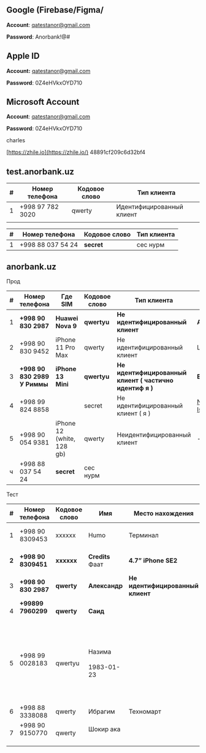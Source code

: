## **Google (Firebase/Figma/**

**Account**: [qatestanor@gmail.com](mailto:qatestanor@gmail.com)

**Password**: Anorbank!@#

## **Apple ID**

**Account:** [qatestanor@gmail.com](mailto:qatestanor@gmail.com)

**Password**: 0Z4eHVkxOYD710

## **Microsoft Account**

**Account**: [qatestanor@gmail.com](mailto:qatestanor@gmail.com)

**Password**: 0Z4eHVkxOYD710

charles

 [https://zhile.io](https://zhile.io/) 48891cf209c6d32bf4
## test.anorbank.uz

| #   | Номер телефона   | Кодовое слово | Тип клиента               |
| --- | ---------------- | ------------- | ------------------------- |
| 1   | +998 97 782 3020 | qwerty        | Идентифицированный клиент |
|     |                  |               |                           |

| #   | Номер телефона    | Кодовое слово | Тип клиента |
| --- | ----------------- | ------------- | ----------- |
| 1   | +998 88 037 54 24 | **secret**    | сес нурм    |

  

## anorbank.uz

Прод 

| #   | Номер телефона                  | Где SIM                   | Кодовое слово | Тип клиента                                             | Имя                                                                                        |
| --- | ------------------------------- | ------------------------- | ------------- | ------------------------------------------------------- | ------------------------------------------------------------------------------------------ |
| 1   | **+998 90  830 2987**           | **Huawei Nova 9**         | **qwertyu**   | **Не идентифицированный клиент**                        | **Александр**                                                                              |
| 2   | +998 90 830 9452                | iPhone 11 Pro Max         | qwerty        | Не идентифицированный клиент                            | Шерзод                                                                                     |
| 3   | **+998 90 830 2989<br>У Риммы** | **iPhone 13 Mini<br>**    | **qwertyu**   | **Не идентифицированный клиент ( частично идентиф я )** | **Ecosystem**                                                                              |
| 4   | +998 99 824 8858                |                           | secret        | Не идентифицированный клиент ( я )                      | [Nurmuhammad Isayev](https://confluence.anorbank.uz/confluence/display/~n.isayev@hlsys.uz) |
| 5   | +998 90 054 9381                | iPhone 12 (white, 128 gb) | qwerty        | Неидентифицированный клиент                             | -                                                                                          |
| ч   | +998 88 037 54 24               | **secret**                | сес нурм      |                                                         |                                                                                            |

Тест 

| #     | Номер телефона                 | Кодовое слово | Имя                      | Место нахождения                 | Карты                                                                                                      | Тип клиента                      |
| ----- | ------------------------------ | ------------- | ------------------------ | -------------------------------- | ---------------------------------------------------------------------------------------------------------- | -------------------------------- |
| 1     | +998 90 8309453                | xxxxxx        | Humo                     | Терминал                         |                                                                                                            | Не идентифицированный клиент     |
| **2** | **+998 90 8309451**            | **xxxxxx**    | **Credits**<br>Фаат      | **4.7” iPhone SE2**              |                                                                                                            | **Не идентифицированный клиент** |
| 3     | **+998 90  830 2987**          | **qwerty**    | **Александр**            | **Не идентифицированный клиент** |                                                                                                            | **Huawei Nova 9**                |
| 4     | **+99899<br>7960299 <br><br>** | **qwerty**    | **Саид**                 |                                  | **<br>**                                                                                                   | **Идентифицированный клиент**    |
| 5     | +998 99 0028183<br><br>        | qwertyu       | Назима<br><br>1983-01-23 |                                  | Зарплатная карта: <br>9860 0910 1784 0930<br>11/28<br>Расула , ее добавили в тест среду как зарплатную<br> | Идентифицированный клиент        |
| 6     | +998 88 3338088                | qwerty        | Ибрагим                  | Техномарт                        |                                                                                                            | Идентифицированный клиент        |
| 7     | +998 90 9150770<br><br>        | qwerty        | Шокир ака<br><br>        |                                  | <br>                                                                                                       | Идентифицированный клиент        |


